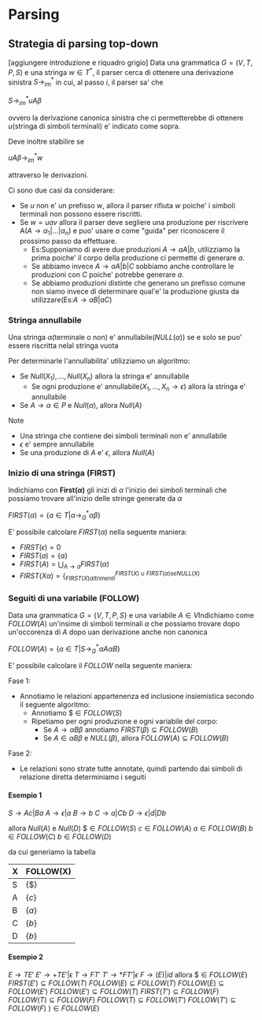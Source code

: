 # Parsing
## Strategia di parsing top-down
[aggiungere introduzione e riquadro grigio]
Data una grammatica $G=(V,T,P,S)$ e una stringa $w\in T^*$, il parser cerca di ottenere una derivazione sinistra $S\to^*_{im}$ in cui, al passo $i$, il parser sa' che 

$S\to^*_{im}uA\beta$

ovvero la derivazione canonica sinistra che ci permetterebbe di ottenere $u$(stringa di simboli terminali) e' indicato come sopra.

Deve inoltre stabilire se 

$uA\beta \to^*_{im}w$

attraverso le derivazioni.

Ci sono due casi da considerare:
- Se $u$ non e' un prefisso $w$, allora il parser rifiuta $w$ poiche' i simboli terminali non possono essere riscritti.
- Se $w=uav$ allora il parser deve segliere una produzione per riscrivere A($A\to \alpha_1|...|\alpha_n$) e puo' usare $a$ come "guida" per riconoscere il prossimo passo da effettuare.
	- Es:Supponiamo di avere due produzioni $A\to aA|b$, utilizziamo la prima poiche' il corpo della produzione ci permette di generare $a$. 
	- Se abbiamo invece $A\to aA|b|C$ sobbiamo anche controllare le produzioni con $C$ poiche' potrebbe generare $a$.
	- Se abbiamo produzioni distinte che generano un prefisso comune non siamo invece di determinare qual'e' la produzione giusta da utilizzare(Es:$A\to aB|aC$)
### Stringa annullabile 
Una stringa $\alpha$(terminale o non) e' annullabile($NULL(\alpha)$) se e solo se puo' essere riscritta nelal stringa vuota

Per determinarle l'annullabilita' utilizziamo un algoritmo:
- Se $Null(X_1),...,Null(X_n)$ allora la stringa e' annullabile
	- Se ogni produzione e' annullabile($X_1,...,X_n\to \epsilon$) allora la stringa e' annullabile
- Se $A\to \alpha \in P$ e $Null(\alpha)$, allora $Null(A)$

Note
- Una stringa che contiene dei simboli terminali non e' annullabile
- $\epsilon$ e' sempre annullabile
- Se una produzione di $A$ e' $\epsilon$, allora $Null(A)$

### Inizio di una stringa (FIRST)

Indichiamo con **First($\alpha$)** gli inizi di $\alpha$  l'inizio dei simboli terminali che possiamo trovare all'inizio delle stringe generate da $\alpha$

$FIRST(\alpha)=\{a\in T|\alpha \to^*_G \alpha \beta\}$

E' possibile calcolare $FIRST(\alpha)$ nella seguente maniera:
- $FIRST(\epsilon)=0$
- $FIRST(a)=\{a\}$
- $FIRST(A)=\bigcup _{A\to a} FIRST(\alpha)$
- $FIRST(X\alpha)=\{^{FIRST(X)\cup FIRST(\alpha) se NULL(X)}_{FIRST(X) altrimenti}$

### Seguiti di una variabile (FOLLOW)
Data una grammatica $G=\{V,T,P,S\}$ e una variabile $A \in V$Indichiamo come $FOLLOW(A)$ un'insime di simboli terminali $a$ che possiamo trovare dopo un'occorenza di $A$ dopo uan derivazione anche non canonica

$FOLLOW(A)=\{a \in T|S\to^*_G \alpha A\alpha B\}$

E' possibile calcolare il $FOLLOW$ nella seguente maniera:

Fase 1:
- Annotiamo le relazioni appartenenza ed inclusione insiemistica secondo il seguente algoritmo:
	- Annotiamo $\$ \in FOLLOW(S)$
	- Ripetiamo per ogni produzione e ogni variabile del corpo:
		- Se $A\to \alpha B\beta$ annotiamo $FIRST(\beta)\subseteq FOLLOW(B)$
		- Se $A\in \alpha B\beta$ e $NULL(\beta)$, allora $FOLLOW(A)\subseteq FOLLOW(B)$

Fase 2:
- Le relazioni sono strate tutte annotate, quindi partendo dai simboli di relazione diretta determiniamo i seguiti

#### Esempio 1
$S\to Ac|Ba$
$A\to \epsilon|a$
$B\to b$
$C\to a|Cb$
$D\to \epsilon|d|Db$

allora
$Null(A)$ e $Null(D)$
$\$\in FOLLOW(S)$
$c\in FOLLOW(A)$
$a\in FOLLOW(B)$
$b\in FOLLOW(C)$
$b\in FOLLOW(D)$

da cui generiamo la tabella

X|FOLLOW(X)
--|--
S|$\{\$\}$
A|$\{c\}$
B|$\{a\}$
C|$\{b\}$
D|$\{b\}$

#### Esempio 2
$E\to TE'$
$E'\to +TE'|\epsilon$
$T\to FT'$
$T'\to *FT'|\epsilon$
$F\to (E)|id$
allora
$\$\in FOLLOW(E)$
$FIRST(E')\subseteq FOLLOW(T)$
$FOLLOW(E)\subseteq FOLLOW(T)$
$FOLLOW(E)\subseteq FOLLOW(E')$
$FOLLOW(E')\subseteq FOLLOW(T)$
$FIRST(T')\subseteq FOLLOW(F)$
$FOLLOW(T)\subseteq FOLLOW(F)$
$FOLLOW(T)\subseteq FOLLOW(T')$
$FOLLOW(T')\subseteq FOLLOW(F)$
$)\in FOLLOW(E)$